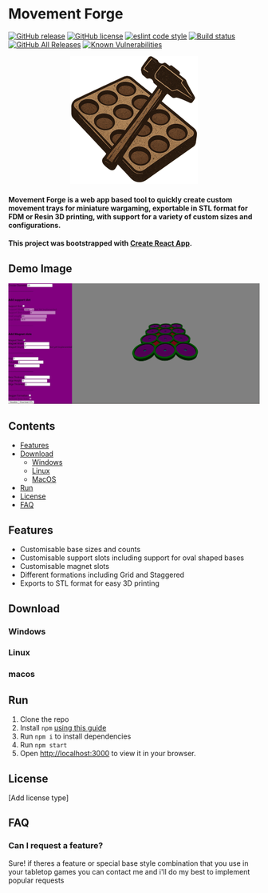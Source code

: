 # Movement Forge
[![GitHub release](https://img.shields.io/github/release/tomkneller/movement-tray-gen.svg?style=for-the-badge&logo=movement-forge)](https://github.com/tomkneller/movement-tray-gen/releases/)
[![GitHub license](https://img.shields.io/github/license/tomkneller/movement-tray-gen.svg?style=for-the-badge)](https://github.com/tomkneller/movement-tray-gen/blob/master/license)
[![eslint code style](https://img.shields.io/badge/code_style-eslint-5ed9c7.svg?style=for-the-badge)](https://github.com/tomkneller/movement-tray-gen/blob/master/eslint.config.mjs)
[![Build status](https://img.shields.io/github/actions/workflow/status/tomkneller/movement-tray-gen/build.yml?branch=master&style=for-the-badge&logo=movement-forge)](https://GitHub.com/tomkneller/movement-tray-gen/releases/)
[![GitHub All Releases](https://img.shields.io/github/downloads/tomkneller/movement-tray-gen/total?style=for-the-badge&logo=movement-forge)](https://GitHub.com/tomkneller/movement-tray-gen/releases/)
[![Known Vulnerabilities](https://snyk.io/test/github/tomkneller/movement-tray-gen/badge.svg)](https://snyk.io/test/github/tomkneller/movement-tray-gen)

<div align="center">
	<a href="https://github.com/tomkneller/movement-tray-gen/releases/latest">
		<img src="public/logo512.png" width="256" height="256" alt="Movement Forge PNG">
	</a>
</div>

####  Movement Forge is a web app based tool to quickly create custom movement trays for miniature wargaming, exportable in STL format for FDM or Resin 3D printing, with support for a variety of custom sizes and configurations.

#### This project was bootstrapped with [Create React App](https://github.com/facebook/create-react-app).

## Demo Image
![Screenshot](preview/screenshot.png "Screenshot")

## Contents
- [Features](#features)
- [Download](#download)
    - [Windows](#windows)
    - [Linux](#linux)
    - [MacOS](#macos)
- [Run](#run)
- [License](#license)
- [FAQ](#faq)

## Features
- Customisable base sizes and counts
- Customisable support slots including support for oval shaped bases
- Customisable magnet slots
- Different formations including Grid and Staggered
- Exports to STL format for easy 3D printing


## Download
### Windows
### Linux
### macos

## Run
1. Clone the repo
2. Install `npm` [using this guide](https://nodejs.org/en/learn/getting-started/an-introduction-to-the-npm-package-manager)
3. Run `npm i` to install dependencies
4. Run `npm start`
5. Open [http://localhost:3000](http://localhost:3000) to view it in your browser.

## License
[Add license type]

## FAQ
### Can I request a feature?
Sure! if theres a feature or special base style combination that you use in your tabletop games you can contact me and i'll do my best to implement popular requests

